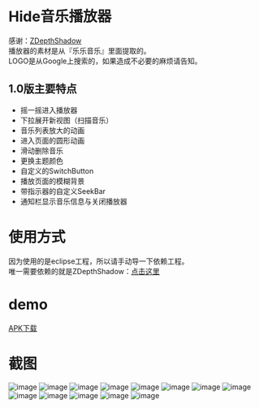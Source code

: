# Hide音乐播放器   
感谢：<a href="https://github.com/ShogoMizumoto/ZDepthShadow" target="_blank">ZDepthShadow</a>  
播放器的素材是从『乐乐音乐』里面提取的。  
LOGO是从Google上搜索的，如果造成不必要的麻烦请告知。


## 1.0版主要特点
* 摇一摇进入播放器
* 下拉展开新视图（扫描音乐）
* 音乐列表放大的动画
* 进入页面的圆形动画
* 滑动删除音乐
* 更换主题颜色
* 自定义的SwitchButton
* 播放页面的模糊背景
* 带指示器的自定义SeekBar
* 通知栏显示音乐信息与关闭播放器  


# 使用方式  
因为使用的是eclipse工程，所以请手动导一下依赖工程。  
唯一需要依赖的就是ZDepthShadow：<a href="https://github.com/w9xhc/ShadowLayout-for-eclipse" target="_blank">点击这里</a> 

# demo  
<a href="https://github.com/w9xhc/Hide-Music-Player/blob/master/apk/hide_player.apk" target="_blank">APK下载</a> 


# 截图  
![image](https://github.com/w9xhc/Hide-Music-Player/blob/master/Screenshots/1.jpg?raw=true)
![image](https://github.com/w9xhc/Hide-Music-Player/blob/master/Screenshots/2.jpg?raw=true)
![image](https://github.com/w9xhc/Hide-Music-Player/blob/master/Screenshots/3.jpg?raw=true)
![image](https://github.com/w9xhc/Hide-Music-Player/blob/master/Screenshots/4.jpg?raw=true)
![image](https://github.com/w9xhc/Hide-Music-Player/blob/master/Screenshots/5.jpg?raw=true)
![image](https://github.com/w9xhc/Hide-Music-Player/blob/master/Screenshots/5.5.jpg?raw=true)
![image](https://github.com/w9xhc/Hide-Music-Player/blob/master/Screenshots/6.jpg?raw=true)
![image](https://github.com/w9xhc/Hide-Music-Player/blob/master/Screenshots/7.jpg?raw=true)
![image](https://github.com/w9xhc/Hide-Music-Player/blob/master/Screenshots/8.jpg?raw=true)
![image](https://github.com/w9xhc/Hide-Music-Player/blob/master/Screenshots/9.jpg?raw=true)
![image](https://github.com/w9xhc/Hide-Music-Player/blob/master/Screenshots/10.jpg?raw=true)
![image](https://github.com/w9xhc/Hide-Music-Player/blob/master/Screenshots/11.jpg?raw=true)
![image](https://github.com/w9xhc/Hide-Music-Player/blob/master/Screenshots/12.jpg?raw=true)
